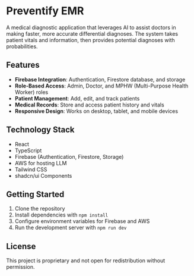 # Preventify EMR

A medical diagnostic application that leverages AI to assist doctors in making faster, more accurate differential diagnoses. The system takes patient vitals and information, then provides potential diagnoses with probabilities.

## Features

- **Firebase Integration**: Authentication, Firestore database, and storage
- **Role-Based Access**: Admin, Doctor, and MPHW (Multi-Purpose Health Worker) roles
- **Patient Management**: Add, edit, and track patients
- **Medical Records**: Store and access patient history and vitals
- **Responsive Design**: Works on desktop, tablet, and mobile devices

## Technology Stack

- React
- TypeScript
- Firebase (Authentication, Firestore, Storage)
- AWS for hosting LLM
- Tailwind CSS
- shadcn/ui Components

## Getting Started

1. Clone the repository
2. Install dependencies with `npm install`
3. Configure environment variables for Firebase and AWS
4. Run the development server with `npm run dev`

## License

This project is proprietary and not open for redistribution without permission.
